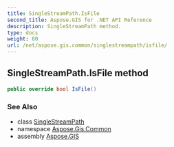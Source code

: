 ```yaml
---
title: SingleStreamPath.IsFile
second_title: Aspose.GIS for .NET API Reference
description: SingleStreamPath method. 
type: docs
weight: 60
url: /net/aspose.gis.common/singlestreampath/isfile/
---
```

## SingleStreamPath.IsFile method

```csharp
public override bool IsFile()
```

### See Also

* class [SingleStreamPath](../)
* namespace [Aspose.Gis.Common](../../singlestreampath/)
* assembly [Aspose.GIS](../../../)


